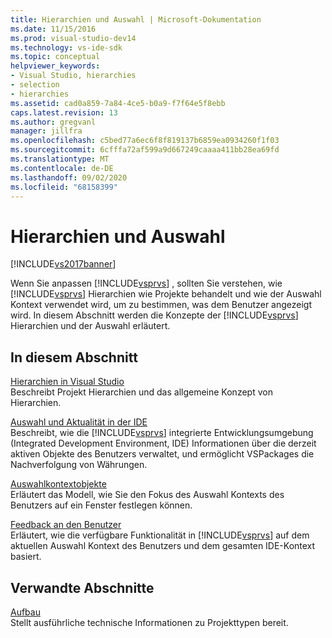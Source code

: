 ```yaml
---
title: Hierarchien und Auswahl | Microsoft-Dokumentation
ms.date: 11/15/2016
ms.prod: visual-studio-dev14
ms.technology: vs-ide-sdk
ms.topic: conceptual
helpviewer_keywords:
- Visual Studio, hierarchies
- selection
- hierarchies
ms.assetid: cad0a859-7a84-4ce5-b0a9-f7f64e5f8ebb
caps.latest.revision: 13
ms.author: gregvanl
manager: jillfra
ms.openlocfilehash: c5bed77a6ec6f8f819137b6859ea0934260f1f03
ms.sourcegitcommit: 6cfffa72af599a9d667249caaaa411bb28ea69fd
ms.translationtype: MT
ms.contentlocale: de-DE
ms.lasthandoff: 09/02/2020
ms.locfileid: "68158399"
---
```

# <a name="hierarchies-and-selection"></a>Hierarchien und Auswahl
[!INCLUDE[vs2017banner](../../includes/vs2017banner.md)]

Wenn Sie anpassen [!INCLUDE[vsprvs](../../includes/vsprvs-md.md)] , sollten Sie verstehen, wie [!INCLUDE[vsprvs](../../includes/vsprvs-md.md)] Hierarchien wie Projekte behandelt und wie der Auswahl Kontext verwendet wird, um zu bestimmen, was dem Benutzer angezeigt wird. In diesem Abschnitt werden die Konzepte der [!INCLUDE[vsprvs](../../includes/vsprvs-md.md)] Hierarchien und der Auswahl erläutert.  
  
## <a name="in-this-section"></a>In diesem Abschnitt  
 [Hierarchien in Visual Studio](../../extensibility/internals/hierarchies-in-visual-studio.md)  
 Beschreibt Projekt Hierarchien und das allgemeine Konzept von Hierarchien.  
  
 [Auswahl und Aktualität in der IDE](../../extensibility/internals/selection-and-currency-in-the-ide.md)  
 Beschreibt, wie die [!INCLUDE[vsprvs](../../includes/vsprvs-md.md)] integrierte Entwicklungsumgebung (Integrated Development Environment, IDE) Informationen über die derzeit aktiven Objekte des Benutzers verwaltet, und ermöglicht VSPackages die Nachverfolgung von Währungen.  
  
 [Auswahlkontextobjekte](../../extensibility/internals/selection-context-objects.md)  
 Erläutert das Modell, wie Sie den Fokus des Auswahl Kontexts des Benutzers auf ein Fenster festlegen können.  
  
 [Feedback an den Benutzer](../../extensibility/internals/feedback-to-the-user.md)  
 Erläutert, wie die verfügbare Funktionalität in [!INCLUDE[vsprvs](../../includes/vsprvs-md.md)] auf dem aktuellen Auswahl Kontext des Benutzers und dem gesamten IDE-Kontext basiert.  
  
## <a name="related-sections"></a>Verwandte Abschnitte  
 [Aufbau](../../extensibility/internals/project-types-architecture.md)  
 Stellt ausführliche technische Informationen zu Projekttypen bereit.
